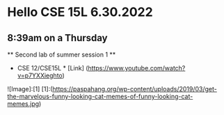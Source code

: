 # Hello CSE 15L 6.30.2022 #
## 8:39am on a Thursday ##

** Second lab of summer session 1 **
* CSE 12/CSE15L *
[Link] (https://www.youtube.com/watch?v=p7YXXieghto)

![Image]:[1]
[1]:(https://paspahang.org/wp-content/uploads/2019/03/get-the-marvelous-funny-looking-cat-memes-of-funny-looking-cat-memes.jpg)
